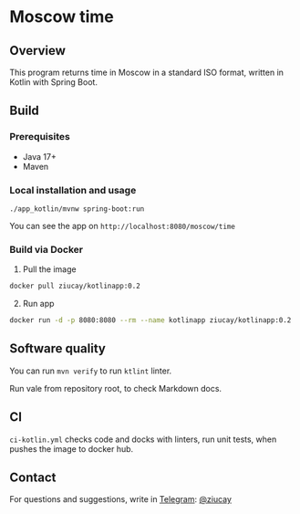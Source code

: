 # Moscow time

## Overview

This program returns time in Moscow in a standard ISO format, written in Kotlin with Spring Boot.

## Build

### Prerequisites

- Java 17+
- Maven

### Local installation and usage

`./app_kotlin/mvnw spring-boot:run`

You can see the app on `http://localhost:8080/moscow/time`

### Build via Docker

1. Pull the image

```bash
docker pull ziucay/kotlinapp:0.2
```

2. Run app

```bash
docker run -d -p 8080:8080 --rm --name kotlinapp ziucay/kotlinapp:0.2
```

## Software quality

You can run `mvn verify` to run `ktlint` linter.

Run vale <path to document> from repository root, to check Markdown docs.

## CI

`ci-kotlin.yml` checks code and docks with linters, run unit tests, when
pushes the image to docker hub.

## Contact

For questions and suggestions, write in [Telegram](https://web.telegram.org/): [@ziucay](https://t.me/Ziucay)